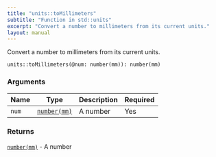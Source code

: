 ```yaml
---
title: "units::toMillimeters"
subtitle: "Function in std::units"
excerpt: "Convert a number to millimeters from its current units."
layout: manual
---
```


Convert a number to millimeters from its current units.

```kcl
units::toMillimeters(@num: number(mm)): number(mm)
```



### Arguments

| Name | Type | Description | Required |
|----------|------|-------------|----------|
| `num` | [`number(mm)`](/docs/kcl-std/types/std-types-number) | A number | Yes |

### Returns

[`number(mm)`](/docs/kcl-std/types/std-types-number) - A number



